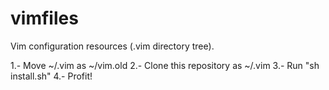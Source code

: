 # vimfiles
Vim configuration resources (.vim directory tree).

1.- Move ~/.vim as ~/vim.old
2.- Clone this repository as ~/.vim
3.- Run "sh install.sh"
4.- Profit!


